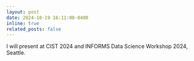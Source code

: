 ```yaml
---
layout: post
date: 2024-10-19 16:11:00-0400
inline: true
related_posts: false
---
```


I will present at CIST 2024 and INFORMS Data Science Workshop 2024, Seattle.
